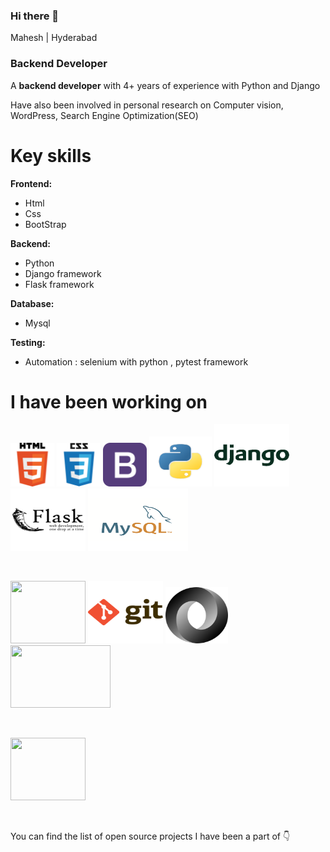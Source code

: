 ### Hi there 👋

Mahesh | Hyderabad

### Backend Developer

A **backend developer** with 4+ years of experience with Python and Django

Have also been involved in personal research on Computer vision, WordPress, Search Engine Optimization(SEO)

# Key skills
**Frontend:**
 * Html
 * Css
 * BootStrap

**Backend:**
 * Python
 * Django framework
 * Flask framework
 
**Database:** 
  * Mysql
  
 **Testing:** 
 * Automation : selenium with python , pytest framework
 
 
# I have been working on
<p float="left">
 
<img src="https://raw.githubusercontent.com/github/explore/80688e429a7d4ef2fca1e82350fe8e3517d3494d/topics/html/html.png" width="70" height="70"> 
<img src="https://raw.githubusercontent.com/github/explore/80688e429a7d4ef2fca1e82350fe8e3517d3494d/topics/css/css.png" width="70" height="70"> 
<img src="https://raw.githubusercontent.com/github/explore/80688e429a7d4ef2fca1e82350fe8e3517d3494d/topics/bootstrap/bootstrap.png" width="70" height="70">
<img src="https://raw.githubusercontent.com/github/explore/80688e429a7d4ef2fca1e82350fe8e3517d3494d/topics/python/python.png" width="100" height="80">
<img src="https://raw.githubusercontent.com/github/explore/80688e429a7d4ef2fca1e82350fe8e3517d3494d/topics/django/django.png" width="120" height="100">
 <img src="https://raw.githubusercontent.com/github/explore/80688e429a7d4ef2fca1e82350fe8e3517d3494d/topics/flask/flask.png" width="120" height="100">
<img src="https://raw.githubusercontent.com/github/explore/80688e429a7d4ef2fca1e82350fe8e3517d3494d/topics/mysql/mysql.png" width="160" height="100">

</p> <br>
<p float="left">
 
  <img src="https://camo.githubusercontent.com/674ca84f765d41791511d647b82c5db047b215e0/68747470733a2f2f7777772e766563746f726c6f676f2e7a6f6e652f6c6f676f732f6769746875622f6769746875622d617232312e737667" width="120" height="100">
 
 <img src="https://raw.githubusercontent.com/github/explore/80688e429a7d4ef2fca1e82350fe8e3517d3494d/topics/git/git.png" width="120" height="100"> 
 <img src="https://raw.githubusercontent.com/github/explore/80688e429a7d4ef2fca1e82350fe8e3517d3494d/topics/json/json.png" width="100" height="90">
 
 
 <img src="https://camo.githubusercontent.com/12b2a7dd28838c97989ed0309f73ec47a3319ea0/68747470733a2f2f7777772e766563746f726c6f676f2e7a6f6e652f6c6f676f732f61746c61737369616e5f6a6972612f61746c61737369616e5f6a6972612d617232312e737667" width="160" height="100">

 </p> <br>
 
 <p float="left">
 
<img src="https://camo.githubusercontent.com/37a9a45b13ec27b46a8b38386b030a1715abee3f/68747470733a2f2f7777772e766563746f726c6f676f2e7a6f6e652f6c6f676f732f676574706f73746d616e2f676574706f73746d616e2d617232312e737667" width="120" height="100">
 
 
 </p> <br>



You can find the list of open source projects I have been a part of 👇
                                                                    


